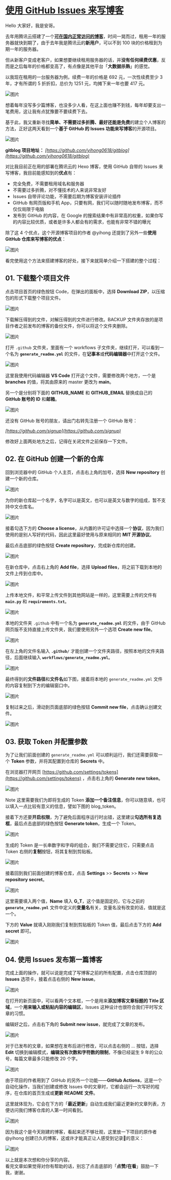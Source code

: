 # [使用 GitHub Issues 来写博客](https://github.com/phh95/gitblog/issues/4)

 Hello 大家好，我是安哥。

去年用腾讯云搭建了一个[**可在国内正常访问的博客**](https://www.penghh.fun)，时间一晃而过，租用一年的服务器就快到期了，由于去年我是腾讯云的**新用户**，可以不到 100 块的价格租到为期一年的服务器。

但从新客户变成老客户，如果想要继续租用服务器的话，并**没有任何续费优惠**，反而是之后每年的价格都变高了，有点像是其他平台「**大数据杀熟**」的感觉。

以我现在租用的一台服务器为例，续费一年的价格是 692 元，一次性续费至少 3 年，才有所谓的 5 折折扣，总价为 1251 元，均摊下来一年也要 417 元。

![图片](https://upload-images.jianshu.io/upload_images/1885171-1accc562a008e3f6.png?imageMogr2/auto-orient/strip%7CimageView2/2/w/1240)

想着每年没写多少篇博客，也没多少人看，在这上面也赚不到钱，每年却要支出一笔费用，这让我有点犹豫要不要续费下去。

基于此，我又重新寻找**简单、不需要过多折腾、最好还能是免费**的建立个人博客的方法，正好这两天看到一个**基于 GitHub 的 Issues 功能来写博客**的开源项目。

![图片](https://upload-images.jianshu.io/upload_images/1885171-f4920c6ee66f3be5?imageMogr2/auto-orient/strip%7CimageView2/2/w/1240) 

**gitblog 项目地址：**
*[https://github.com/yihong0618/gitblog](https://github.com/yihong0618/gitblog)*

对比我目前正在用的部署在腾讯云的 Hexo 博客，使用 GitHub 自带的 Issues 来写博客，我目前能感知到的**优点**有：

*   完全免费，不需要租用域名和服务器
*   不需要过多折腾，对不懂技术的人来说非常友好
*   Issues 自带评论功能，不需要后期为博客安装评论插件
*   GitHub 有网页版和手机 App，只要有网，我们可以随时随地发布博客，而不仅仅局限于电脑
*   发布到 GitHub 的内容，在 Google 的搜索结果中有非常高的权重，如果你写的内容比较优质，或者是许多人都会有的需求，也能有非常不错的曝光

除了这 4 个优点，这个开源博客项目的作者 @yihong 还提到了另外一些**使用 GitHub 仓库来写博客的优点**：

![图片](https://upload-images.jianshu.io/upload_images/1885171-94d22d83bf32d0d6?imageMogr2/auto-orient/strip%7CimageView2/2/w/1240) 

看完使用这个方法来搭建博客的好处，接下来就简单介绍一下搭建的整个过程：

## **01\. 下载整个项目文件**

点击项目首页的绿色按钮 Code，在弹出的面板中，选择 **Download ZIP**，以压缩包的形式下载整个项目文件。

![图片](https://upload-images.jianshu.io/upload_images/1885171-3fd3f72112e386ac?imageMogr2/auto-orient/strip%7CimageView2/2/w/1240) 

下载解压得到的文件，对解压得到的文件进行修改。BACKUP 文件夹存放的是项目作者之前发布的博客的备份文件，你可以将这个文件夹删除。

![图片](https://upload-images.jianshu.io/upload_images/1885171-6cb090f2c2b8b094?imageMogr2/auto-orient/strip%7CimageView2/2/w/1240) 

打开 `.github` 文件夹，里面有一个 workflows 子文件夹，继续打开，可以看到一个名为 **`generate_readme.yml`** 的文件，在**记事本**或**代码编辑器**中打开这个文件。

![图片](https://upload-images.jianshu.io/upload_images/1885171-cdbd781b20c0d415?imageMogr2/auto-orient/strip%7CimageView2/2/w/1240) 

这里我使用代码编辑器 **VS Code** 打开这个文件，需要修改两个地方，一个是 **branches** 的值，将其由原来的 master 更改为 **main**。

另一个是分别将下面的 **GITHUB_NAME** 和 **GITHUB_EMAIL** 替换成自己的 **GitHub 账号的 ID** 和**邮箱**。

![图片](https://upload-images.jianshu.io/upload_images/1885171-f7a83f82471e1ce9?imageMogr2/auto-orient/strip%7CimageView2/2/w/1240) 

还没有 GitHub 账号的朋友，请出门右转先注册一个 GitHub 账号：

*[https://github.com/signup](https://github.com/signup)*

修改好上面两处地方之后，记得在关闭文件之前保存一下文件。

## **02\. 在 GitHub 创建一个新的仓库**

回到浏览器中的 GitHub 个人主页，点击右上角的加号，选择 **New repository** 创建一个新的仓库。

![图片](https://upload-images.jianshu.io/upload_images/1885171-cbad46e2ebef713d?imageMogr2/auto-orient/strip%7CimageView2/2/w/1240) 

为你的新仓库起一个名字，名字可以是英文，也可以是英文与数字的组成，暂不支持中文仓库名。

![图片](https://upload-images.jianshu.io/upload_images/1885171-c95af7a46833e68b?imageMogr2/auto-orient/strip%7CimageView2/2/w/1240) 

接着勾选下方的 **Choose a license**，从内置的许可证中选择一个**协议**，因为我们使用的是别人写好的代码，因此这里最好使用与原来相同的 **MIT 开源协议**。

最后点击底部的绿色按钮 **Create repository**，完成新仓库的创建。

![图片](https://upload-images.jianshu.io/upload_images/1885171-8e6db05ae362b23e?imageMogr2/auto-orient/strip%7CimageView2/2/w/1240) 

在新仓库中，点击右上角的 **Add file**，选择 **Upload files**，将之前下载到本地的文件上传到仓库中。

![图片](https://upload-images.jianshu.io/upload_images/1885171-209aeef18f9b6672?imageMogr2/auto-orient/strip%7CimageView2/2/w/1240) 

上传本地文件，和平常上传文件到其他网站是一样的，这里需要上传的文件有 **`main.py`** 和 **`requirements.txt`**。

![图片](https://upload-images.jianshu.io/upload_images/1885171-2c91d183aa30ddec?imageMogr2/auto-orient/strip%7CimageView2/2/w/1240) 

本地的文件夹 `.github` 中有一个名为 **`generate_readme.yml`** 的文件，由于 GitHub 网页版不支持直接上传文件夹，我们要使用另外一个选项 **Create new file**。

![图片](https://upload-images.jianshu.io/upload_images/1885171-431080c1d0a77661?imageMogr2/auto-orient/strip%7CimageView2/2/w/1240) 

在左上角的文件名输入 **`.github/`** 才能创建一个文件夹路径，按照本地的文件夹路径，后面继续输入 **`workflows/generate_readme.yml`**。

![图片](https://upload-images.jianshu.io/upload_images/1885171-268111f8b9f87cd5?imageMogr2/auto-orient/strip%7CimageView2/2/w/1240) 

最终得到的**文件路径**和**文件名**如下图，接着将本地的 `generate_readme.yml` 文件的内容复制到下方的编辑窗口中。

![图片](https://upload-images.jianshu.io/upload_images/1885171-50bd09458e42d7c9?imageMogr2/auto-orient/strip%7CimageView2/2/w/1240) 

复制过来之后，滑动到页面底部的绿色按钮 **Commit new file**，点击确认创建文件。

![图片](https://upload-images.jianshu.io/upload_images/1885171-2efc352e8e081f08?imageMogr2/auto-orient/strip%7CimageView2/2/w/1240) 

## **03\. 获取 Token 并配置参数**

为了让我们前面创建的 `generate_readme.yml` 可以顺利运行，我们还需要获取一个 **Token** 参数，并将其配置到仓库的 **Secrets** 中。

在浏览器打开网页 [https://github.com/settings/tokens](https://github.com/settings/tokens) ，点击右上角的 **Generate new token**。

![图片](https://upload-images.jianshu.io/upload_images/1885171-03bc0b7bd5827e5f?imageMogr2/auto-orient/strip%7CimageView2/2/w/1240) 

Note 这里需要我们为即将生成的 Token **添加一个备注信息**，你可以随意填，也可以填入一点比较有意义的信息，譬如下图的 blog_token。

接着下方还要**开启权限**，为了避免后面程序运行时出错，这里建议**勾选所有复选框**，最后点击底部的绿色按钮 **Generate token**，生成一个 Token。

![图片](https://upload-images.jianshu.io/upload_images/1885171-666a32e9126a77d4?imageMogr2/auto-orient/strip%7CimageView2/2/w/1240) 

生成的 Token 是一长串数字和字母的组合，我们不需要记住它，只需要点击 Token 右侧的**复制**按钮，将其复制到剪贴板。

![图片](https://upload-images.jianshu.io/upload_images/1885171-1966b08ff4cbaa03?imageMogr2/auto-orient/strip%7CimageView2/2/w/1240) 

接着回到我们前面创建的博客仓库，点击 **Settings** >> **Secrets** >> **New repository secret**。

![图片](https://upload-images.jianshu.io/upload_images/1885171-63a1e9e8775ef279?imageMogr2/auto-orient/strip%7CimageView2/2/w/1240) 

这里需要填入两个值，**Name** 填入 **G_T**，这个值是固定的，它与之前的 **`generate_readme.yml`** 文件中定义的**变量名**有关，变量名没有改变的话，值就是这一个。

下方的 **Value** 就填入刚刚我们复制到剪贴板的 Token 值，最后点击下方的 **Add secret** 即可。

![图片](https://upload-images.jianshu.io/upload_images/1885171-d9709d9c12b2711a?imageMogr2/auto-orient/strip%7CimageView2/2/w/1240) 

## **04\. 使用 Issues 发布第一篇博客**

完成上面的操作，就可以说是完成了写博客之前的所有配置，点击仓库顶部的 **Issues** 选项卡，接着点击右侧的 **New issue**。

![图片](https://upload-images.jianshu.io/upload_images/1885171-e257b22f449e005d?imageMogr2/auto-orient/strip%7CimageView2/2/w/1240) 

在打开的新页面中，可以看两个文本框，一个是用来**添加博客文章标题的 Title 区域**，一个**用来输入或粘贴内容的编辑区**，Issues 这种设计也很符合我们平时写文章的习惯。

编辑好之后，点击右下角的 **Submit new issue**，就完成了文章的发布。

![图片](https://upload-images.jianshu.io/upload_images/1885171-b13833aef34fd384?imageMogr2/auto-orient/strip%7CimageView2/2/w/1240) 

对于已发布的文章，如果想在发布后进行修改，可以点击右侧的 … 按钮，选择 **Edit** 切换到编辑模式，**编辑没有次数和字符数的限制**，不像已经诞生 9 年的公众号，每篇文章最多只能修改 20 个字。

![图片](https://upload-images.jianshu.io/upload_images/1885171-4d184db7d9c9e404?imageMogr2/auto-orient/strip%7CimageView2/2/w/1240) 

由于项目的作者用到了 GitHub 的另外一个功能——**GitHub Actions**，这是一个自动化操作，当我们创建或修改 Issues 中的文章时，它都会运行一次写好的程序，在仓库的首页生成或**更新 README 文件**。

这里就体现为，它会在下方的「**最近更新**」自动生成我们最近更新的文章列表，方便访问我们博客仓库的人第一时间看到。

![图片](https://upload-images.jianshu.io/upload_images/1885171-5b0cb2f337474edc?imageMogr2/auto-orient/strip%7CimageView2/2/w/1240) 

因为我这个是今天刚建的博客，看起来还不够壮观，这里放一下项目的原作者 @yihong 创建已久的博客，这或许才能真正让人感受到记录📝的意义：

![图片](https://upload-images.jianshu.io/upload_images/1885171-0107d00f7fb6bfff?imageMogr2/auto-orient/strip%7CimageView2/2/w/1240) 

以上就是本次想和你分享的内容。    
看完文章如果觉得对你有帮助的话，别忘了点击底部的「**点赞/在看**」鼓励一下我，谢谢。     
